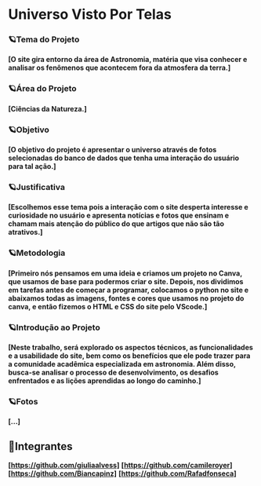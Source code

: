 # Universo Visto Por Telas

### 🪐Tema do Projeto
**[O site gira entorno da área de Astronomia, matéria que visa conhecer e analisar os fenômenos que acontecem fora da atmosfera da terra.]**

### 🪐Área do Projeto
**[Ciências da Natureza.]**

### 🪐Objetivo
**[O objetivo do projeto é apresentar o universo através de fotos selecionadas do banco de dados que tenha uma interação do usuário para tal ação.]**

### 🪐Justificativa
**[Escolhemos esse tema pois a interação com o site desperta interesse e curiosidade no usuário e apresenta notícias e fotos que ensinam e chamam mais atenção do público do que artigos que não são tão atrativos.]**

### 🪐Metodologia
**[Primeiro nós pensamos em uma ideia e criamos um projeto no Canva, que usamos de base para podermos criar o site. Depois, nos dividimos em tarefas antes de começar a programar, colocamos o python no site e abaixamos todas as imagens, fontes e cores que usamos no projeto do canva, e então fizemos o HTML e CSS do site pelo VScode.]**

### 🪐Introdução ao Projeto
**[Neste trabalho, será explorado os aspectos técnicos, as funcionalidades e a usabilidade do site, bem como os benefícios que ele pode trazer para a comunidade acadêmica especializada em astronomia. Além disso, busca-se analisar o processo de desenvolvimento, os desafios enfrentados e as lições aprendidas ao longo do caminho.]**

### 🪐Fotos
**[...]**

## 👥Integrantes
**[https://github.com/giuliaalvess]**
**[https://github.com/camileroyer]**
**[https://github.com/Biancapinz]**
**[https://github.com/Rafadfonseca]**
